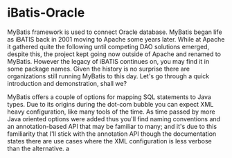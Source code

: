 # iBatis-Oracle

MyBatis framework is used to connect Oracle database.
MyBatis began life as iBATIS back in 2001 moving to Apache some years later. While at Apache it gathered quite the following until competing DAO solutions emerged, despite this, the project kept going now outside of Apache and renamed to MyBatis. However the legacy of iBATIS continues on, you may find it in some package names. Given the history is no surprise there are organizations still running MyBatis to this day. Let's go through a quick introduction and demonstration, shall we?

MyBatis offers a couple of options for mapping SQL statements to Java types. Due to its origins during the dot-com bubble you can expect XML heavy configuration, like many tools of the time. As time passed by more Java oriented options were added thus you'll find naming conventions and an annotation-based API that may be familiar to many; and it's due to this familiarity that I'll stick with the annotation API though the documentation states there are use cases where the XML configuration is less verbose than the alternative.
 a
